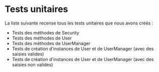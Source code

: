 # Tests unitaires
La liste suivante recense tous les tests unitaires que nous avons créés :  

* Tests des méthodes de Security
* Tests des méthodes de User
* Tests des méthodes de UserManager
* Tests de création d'instances de User et de UserManager (avec des saisies valides)
* Tests de création d'instances de User et de UserManager (avec des saisies non valides)
